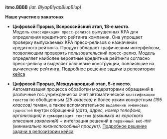 **itmo.BBBB** *(lat. BlyapBlyapBlupBlup)*


**Наше участие в хакатонах**  

- **Цифровой Прорыв, Всероссийский этап, 18-е место.**  
  Модель `классификации пресс-релизов` выпущенных КРА для определения кредитного рейтинга компании. Она упрощает проверку выпускаемых КРА
  пресс-релизов о назначении кредитного рейтинга. Продукт обладает графическим интерфейсом, позволяющим проверять пользовательский пресс-релиз.
  Модель определяет наиболее вероятные кредитные рейтинги согласно пресс-релизу и выделяет ключевые конструкции, повлиявшие на вычисление рейтинга.
  [Подробное решение задачи в репозитории кейса](https://github.com/ssenichev/hacks-ai-BBBB)

- **Цифровой Прорыв, Международный этап, 5-е место.**  
  Автоматизация процесса обработки модераторами обращений в различные гос.учреждения за счет автоматической `классификации текстов`
  по обобщенным *(25 классов)* и более узким конкретным *(195 классов)* темам, а также вспомогательное `выделение именновых сущностей`
  внутри обращений *(дата, адрес, номер телефона, организация)* и `суммаризация текстов` *(выжимка из короткого описания заявлений)* + интеграция решений в `первичный веб-MVP` *(минимально жизнеспособный продукт).*
  [Подробное решение задачи в репозитории кейса](https://github.com/kdduha/hacks-ai-international2023-BBBB/tree/main)
